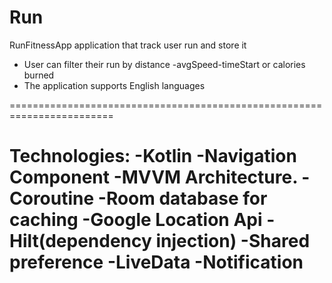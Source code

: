 # Run
 RunFitnessApp application that track user run and store it
- User can filter their run by distance -avgSpeed-timeStart or calories burned 
- The application supports English languages

========================================================================

Technologies:
-Kotlin
-Navigation Component
-MVVM Architecture.
-Coroutine
-Room database for caching
-Google Location Api
-Hilt(dependency injection)
-Shared preference
-LiveData
-Notification
============
